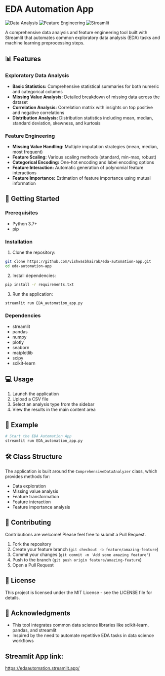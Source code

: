 # EDA Automation App

![Data Analysis](https://img.shields.io/badge/Data-Analysis-blue)
![Feature Engineering](https://img.shields.io/badge/Feature-Engineering-green)
![Streamlit](https://img.shields.io/badge/Streamlit-App-FF4B4B)

A comprehensive data analysis and feature engineering tool built with Streamlit that automates common exploratory data analysis (EDA) tasks and machine learning preprocessing steps.

## 📊 Features

### Exploratory Data Analysis
- **Basic Statistics:** Comprehensive statistical summaries for both numeric and categorical columns
- **Missing Value Analysis:** Detailed breakdown of missing data across the dataset
- **Correlation Analysis:** Correlation matrix with insights on top positive and negative correlations
- **Distribution Analysis:** Distribution statistics including mean, median, standard deviation, skewness, and kurtosis

### Feature Engineering
- **Missing Value Handling:** Multiple imputation strategies (mean, median, most frequent)
- **Feature Scaling:** Various scaling methods (standard, min-max, robust)
- **Categorical Encoding:** One-hot encoding and label encoding options
- **Feature Interaction:** Automatic generation of polynomial feature interactions
- **Feature Importance:** Estimation of feature importance using mutual information

## 🚀 Getting Started

### Prerequisites
- Python 3.7+
- pip

### Installation

1. Clone the repository:
```bash
git clone https://github.com/vishwasbhairab/eda-automation-app.git
cd eda-automation-app
```

2. Install dependencies:
```bash
pip install -r requirements.txt
```

3. Run the application:
```bash
streamlit run EDA_automation_app.py
```

### Dependencies
- streamlit
- pandas
- numpy
- plotly
- seaborn
- matplotlib
- scipy
- scikit-learn

## 💻 Usage

1. Launch the application
2. Upload a CSV file
3. Select an analysis type from the sidebar
4. View the results in the main content area

## 🧪 Example

```python
# Start the EDA Automation App
streamlit run EDA_automation_app.py
```

## 🛠️ Class Structure

The application is built around the `ComprehensiveDataAnalyzer` class, which provides methods for:

- Data exploration
- Missing value analysis
- Feature transformation
- Feature interaction
- Feature importance analysis

## 📝 Contributing

Contributions are welcome! Please feel free to submit a Pull Request.

1. Fork the repository
2. Create your feature branch (`git checkout -b feature/amazing-feature`)
3. Commit your changes (`git commit -m 'Add some amazing feature'`)
4. Push to the branch (`git push origin feature/amazing-feature`)
5. Open a Pull Request

## 📄 License

This project is licensed under the MIT License - see the LICENSE file for details.

## 🙏 Acknowledgments

- This tool integrates common data science libraries like scikit-learn, pandas, and streamlit
- Inspired by the need to automate repetitive EDA tasks in data science workflows
## Streamlit App link: 
https://edaautomation.streamlit.app/
